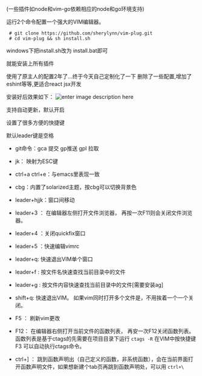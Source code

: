 	
(一些插件如node和vim-go依赖相应的node和go环境支持)

运行2个命令配置一个强大的VIM编辑器。  

     # git clone https://github.com/sherylynn/vim-plug.git
     # cd vim-plug && sh install.sh

windows下把install.sh改为 install.bat即可

 就能安装上所有插件

 使用了原主人的配置2年了...终于今天自己定制化了一下
 删除了一些配置,增加了eshint等等,更适合react jsx开发

安装好后效果如下：
![enter image description here](https://github.com/sherylynn/vim-plug/raw/master/screenshot.png)

支持自动更新，默认开启

设置了很多方便的快捷键

默认leader键是空格

* git命令：gca 提交 gp推送 gpl 拉取

* jk： 映射为ESC键

* ctrl+a ctrl+e：与emacs里表现一致

* cbg：内置了solarized主题，按cbg可以切换背景色

* leader+hjjk：窗口间移动

* leader+3 ：  在编辑器左侧打开文件浏览器， 再按一次F11则会关闭文件浏览器。

* leader+4 ：关闭quickfix窗口 

* leader+5 ：快速编辑vimrc

* leader+q: 快速退出VIM单个窗口

* leader+f : 按文件名快速查找当前目录中的文件

* leader+g : 按文件内容快速查找当前目录中的文件[需要安装ag]

* shift+q: 快速退出VIM。  如果vim同时打开多个文件是，不用挨着一个一个关闭。

* F5  ： 刷新vim更改

* F12：   在编辑器右侧打开当前文件的函数列表， 再安一次F12关闭函数列表。函数列表是基于ctags的先需要在项目目录下运行 `ctags -R`  在VIM中按快捷键 F3 可以自动执行ctags命令。

* ctrl+] ： 跳到函数声明出（自己定义的函数，非系统函数），会在当前界面打开函数声明文件，如果想新建个tab页再跳到函数声明处，可以用 `ctrl+\`





